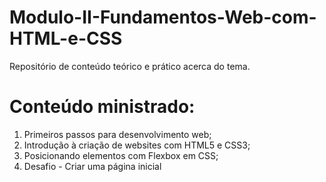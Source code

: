 # Modulo-II-Fundamentos-Web-com-HTML-e-CSS

Repositório de conteúdo teórico e prático acerca do tema. 

# Conteúdo ministrado:

  1. Primeiros passos para desenvolvimento web;
  2. Introdução à criação de websites com HTML5 e CSS3;
  3. Posicionando elementos com Flexbox em CSS;
  4. Desafio - Criar uma página inicial 
